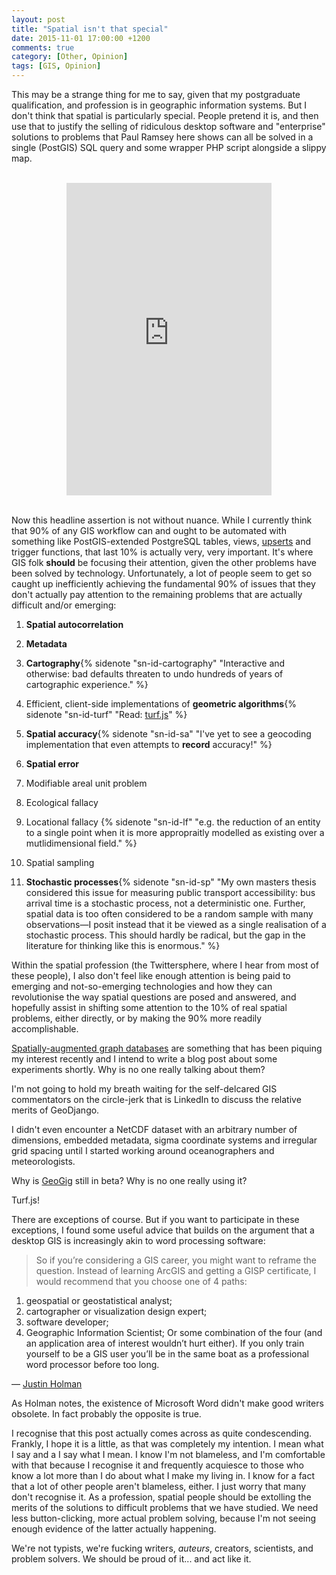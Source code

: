 ```yaml
---
layout: post
title: "Spatial isn't that special"
date: 2015-11-01 17:00:00 +1200
comments: true
category: [Other, Opinion]
tags: [GIS, Opinion]
---
```


This may be a strange thing for me to say, given that my postgraduate qualification, and profession is in geographic information systems. But I don't think that spatial is particularly special. People pretend it is, and then use that to justify the selling of ridiculous desktop software and "enterprise" solutions to problems that Paul Ramsey here shows can all be solved in a single (PostGIS) SQL query and some wrapper PHP script alongside a slippy map.

<br>
<div align="center">
<iframe width="65%" height="500px" src="https://www.youtube.com/embed/PwVRi37qXn8" frameborder="0" allowfullscreen></iframe>
</div>
&nbsp;

Now this headline assertion is not without nuance. While I currently think that 90% of any GIS workflow can and ought to be automated with something like PostGIS-extended PostgreSQL tables, views, [upse](https://gist.github.com/alpha-beta-soup/6f0fe6a219a014ca9d4d)[rts](https://wiki.postgresql.org/wiki/UPSERT) and trigger functions, that last 10% is actually very, very important. It's where GIS folk **should** be focusing their attention, given the other problems have been solved by technology. Unfortunately, a lot of people seem to get so caught up inefficiently achieving the fundamental 90% of issues that they don't actually pay attention to the remaining problems that are actually difficult and/or emerging:

1. **Spatial autocorrelation**

2. **Metadata**

3. **Cartography**{% sidenote "sn-id-cartography" "Interactive and otherwise: bad defaults threaten to undo hundreds of years of cartographic experience." %}

4. Efficient, client-side implementations of **geometric algorithms**{% sidenote "sn-id-turf" "Read: [turf.js](https://github.com/Turfjs/turf)" %}

5. **Spatial accuracy**{% sidenote "sn-id-sa" "I've yet to see a geocoding implementation that even attempts to **record** accuracy!" %}

6. **Spatial error**

7. Modifiable areal unit problem

8. Ecological fallacy

9. Locational fallacy {% sidenote "sn-id-lf" "e.g. the reduction of an entity to a single point when it is more appropraitly modelled as existing over a mutlidimensional field." %}

10. Spatial sampling

11. **Stochastic processes**{% sidenote "sn-id-sp" "My own masters thesis considered this issue for measuring public transport accessibility: bus arrival time is a stochastic process, not a deterministic one. Further, spatial data is too often considered to be a random sample with many observations—I posit instead that it be viewed as a single realisation of a stochastic process. This should hardly be radical, but the gap in the literature for thinking like this is enormous." %}

Within the spatial profession (the Twittersphere, where I hear from most of these people), I also don't feel like enough attention is being paid to emerging and not-so-emerging technologies and how they can revolutionise the way spatial questions are posed and answered, and hopefully assist in shifting some attention to the 10% of real spatial problems, either directly, or by making the 90% more readily accomplishable.

[Spatially-augmented graph databases](https://github.com/neo4j-contrib/spatial) are something that has been piquing my interest recently and I intend to write a blog post about some experiments shortly. Why is no one really talking about them?

I'm not going to hold my breath waiting for the self-delcared GIS commentators on the circle-jerk that is LinkedIn to discuss the relative merits of GeoDjango.

I didn't even encounter a NetCDF dataset with an arbitrary number of dimensions, embedded metadata, sigma coordinate systems and irregular grid spacing until I started working around oceanographers and meteorologists.

Why is [GeoGig](http://geogig.org/) still in beta? Why is no one really using it?

Turf.js!

There are exceptions of course. But if you want to participate in these exceptions, I found some useful advice that builds on the argument that a desktop GIS is increasingly akin to word processing software:

> So if you’re considering a GIS career, you might want to reframe the question. Instead of learning ArcGIS and getting a GISP certificate, I would recommend that you choose one of 4 paths:
1. geospatial or geostatistical analyst;
2. cartographer or visualization design expert;
3. software developer;
4. Geographic Information Scientist;
Or some combination of the four (and an application area of interest wouldn’t hurt either).  If you only train yourself to be a GIS user you’ll be in the same boat as a professional word processor before too long.

— [Justin Holman](http://www.justinholman.com/2012/03/20/spatial-is-indeed-special/)

As Holman notes, the existence of Microsoft Word didn't make good writers obsolete. In fact probably the opposite is true.

I recognise that this post actually comes across as quite condescending. Frankly, I hope it is a little, as that was completely my intention. I mean what I say and a I say what I mean. I know I'm not blameless, and I'm comfortable with that because I recognise it and frequently acquiesce to those who know a lot more than I do about what I make my living in. I know for a fact that a lot of other people aren't blameless, either. I just worry that many don't recognise it. As a profession, spatial people should be extolling the merits of the solutions to difficult problems that we have studied. We need less button-clicking, more actual problem solving, because I'm not seeing enough evidence of the latter actually happening.

We're not typists, we're fucking writers, *auteurs*, creators, scientists, and problem solvers. We should be proud of it... and act like it.
